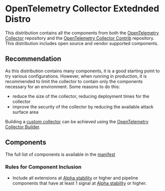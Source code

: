 # OpenTelemetry Collector Extednded Distro

This distribution contains all the components from both the [OpenTelemetry Collector](https://github.com/open-telemetry/opentelemetry-collector) repository and the [OpenTelemetry Collector Contrib](https://github.com/open-telemetry/opentelemetry-collector-contrib) repository. This distribution includes open source and vendor supported components.

## Recommendation

As this distribution contains many components, it is a good starting point to try various configurations. However, when running in production, it is recommended to limit the collector to contain only the components necessary for an environment. Some reasons to do this:

* reduce the size of the collector, reducing deployment times for the collector
* improve the security of the collector by reducing the available attack surface area

Building a [custom collector](https://opentelemetry.io/docs/collector/custom-collector/) can be achieved using the [OpenTelemetry Collector Builder](https://github.com/open-telemetry/opentelemetry-collector/tree/main/cmd/builder).

## Components

The full list of components is available in the [manifest](manifest.yaml)

### Rules for Component Inclusion

- Include all extensions at [Alpha stability](https://github.com/open-telemetry/opentelemetry-collector#alpha) or higher and pipeline components that have at least 1 signal at [Alpha stability](https://github.com/open-telemetry/opentelemetry-collector#alpha) or higher.
